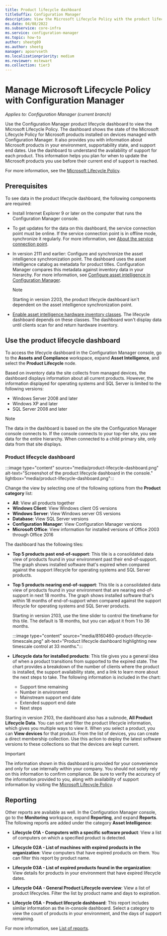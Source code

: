 ```yaml
---
title: Product lifecycle dashboard
titleSuffix: Configuration Manager
description: View the Microsoft Lifecycle Policy with the product lifecycle dashboard in Configuration Manager.
ms.date: 04/08/2022
ms.subservice: core-infra
ms.service: configuration-manager
ms.topic: how-to
author: sheetg09
ms.author: sheetg
manager: apoorvseth
ms.localizationpriority: medium
ms.reviewer: mstewart
ms.collection: tier3
---
```


# Manage Microsoft Lifecycle Policy with Configuration Manager

*Applies to: Configuration Manager (current branch)*

Use the Configuration Manager product lifecycle dashboard to view the Microsoft Lifecycle Policy. The dashboard shows the state of the Microsoft Lifecycle Policy for Microsoft products installed on devices managed with Configuration Manager. It also provides you with information about Microsoft products in your environment, supportability state, and support end dates. Use the dashboard to understand the availability of support for each product. This information helps you plan for when to update the Microsoft products you use before their current end of support is reached.

For more information, see the [Microsoft Lifecycle Policy](/lifecycle).

## Prerequisites

To see data in the product lifecycle dashboard, the following components are required:

- Install Internet Explorer 9 or later on the computer that runs the Configuration Manager console.

- To get updates for the data on this dashboard, the service connection point must be online. If the service connection point is in offline mode, synchronize it regularly. For more information, see [About the service connection point](../../../servers/deploy/configure/about-the-service-connection-point.md).

- In version 2111 and earlier: Configure and synchronize the asset intelligence synchronization point. The dashboard uses the asset intelligence catalog as metadata for product titles. Configuration Manager compares this metadata against inventory data in your hierarchy. For more information, see [Configure asset intelligence in Configuration Manager](configuring-asset-intelligence.md).

    > [!NOTE]
    > Starting in version 2203, the product lifecycle dashboard isn't dependent on the asset intelligence synchronization point.<!-- 13808902 -->

- [Enable asset intelligence hardware inventory classes](configuring-asset-intelligence.md#BKMK_EnableAssetIntelligence). The lifecycle dashboard depends on these classes. The dashboard won't display data until clients scan for and return hardware inventory.

## Use the product lifecycle dashboard

To access the lifecycle dashboard in the Configuration Manager console, go to the **Assets and Compliance** workspace, expand **Asset Intelligence**, and select the **Product Lifecycle** node.

Based on inventory data the site collects from managed devices, the dashboard displays information about all current products. However, the information displayed for operating systems and SQL Server is limited to the following versions:

- Windows Server 2008 and later
- Windows XP and later
- SQL Server 2008 and later

> [!NOTE]
> The data in the dashboard is based on the site the Configuration Manager console connects to. If the console connects to your top-tier site, you see data for the entire hierarchy. When connected to a child primary site, only data from that site displays.

### Product lifecycle dashboard

:::image type="content" source="media/product-lifecycle-dashboard.png" alt-text="Screenshot of the product lifecycle dashboard in the console." lightbox="media/product-lifecycle-dashboard.png":::

Change the view by selecting one of the following options from the **Product category** list:

- **All**: View all products together
- **Windows Client**: View Windows client OS versions
- **Windows Server**: View Windows server OS versions
- **Database**: View SQL Server versions
- **Configuration Manager**: View Configuration Manager versions
- **Microsoft Office**: View information for installed versions of Office 2003 through Office 2016<!--3556026-->

The dashboard has the following tiles:

- **Top 5 products past end-of-support**: This tile is a consolidated data view of products found in your environment past their end-of-support. The graph shows installed software that's expired when compared against the support lifecycle for operating systems and SQL Server products.

- **Top 5 products nearing end-of-support**: This tile is a consolidated data view of products found in your environment that are nearing end-of-support in next 18 months. The graph shows installed software that's within 18 months of end-of-support when compared against the support lifecycle for operating systems and SQL Server products.

    Starting in version 2103, use the time slider to control the timeframe for this tile. The default is 18 months, but you can adjust it from 1 to 36 months.<!--8160460-->

    :::image type="content" source="media/8160460-product-lifecycle-timescale.png" alt-text="Product lifecycle dashboard highlighting new timescale control at 33 months.":::

- **Lifecycle data for installed products**: This tile gives you a general idea of when a product transitions from supported to the expired state. The chart provides a breakdown of the number of clients where the product is installed, the support availability state, and a link to learn more about the next steps to take. The following information is included in the chart:

  - Support time remaining
  - Number in environment
  - Mainstream support end date
  - Extended support end date
  - Next steps

Starting in version 2103, the dashboard also has a subnode, **All Product Lifecycle Data**. You can sort and filter the product lifecycle information, which gives you multiple ways to view it. When you select a product, you can **View devices** for that product. From the list of devices, you can create a direct membership collection. Use this action to deploy the latest software versions to these collections so that the devices are kept current.<!--8160460-->

> [!IMPORTANT]
> The information shown in this dashboard is provided for your convenience and only for use internally within your company. You should not solely rely on this information to confirm compliance. Be sure to verify the accuracy of the information provided to you, along with availability of support information by visiting the [Microsoft Lifecycle Policy](/lifecycle).

## Reporting

Other reports are available as well. In the Configuration Manager console, go to the **Monitoring** workspace, expand **Reporting**, and expand **Reports**. The following reports are added under the category **Asset Intelligence**:

- **Lifecycle 01A - Computers with a specific software product**: View a list of computers on which a specified product is detected.

- **Lifecycle 02A - List of machines with expired products in the organization**: View computers that have expired products on them. You can filter this report by product name.

- **Lifecycle 03A - List of expired products found in the organization**: View details for products in your environment that have expired lifecycle dates.

- **Lifecycle 04A - General Product Lifecycle overview**: View a list of product lifecycles. Filter the list by product name and days to expiration.

- **Lifecycle 05A - Product lifecycle dashboard**: This report includes similar information as the in-console dashboard. Select a category to view the count of products in your environment, and the days of support remaining.

For more information, see [List of reports](../../../servers/manage/list-of-reports.md#asset-intelligence).<!--SCCMDocs issue 997-->
